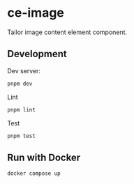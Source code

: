 # ce-image

Tailor image content element component.

## Development

Dev server:

```sh
pnpm dev
```

Lint

```sh
pnpm lint
```

Test

```sh
pnpm test
```

## Run with Docker

```sh
docker compose up
```
